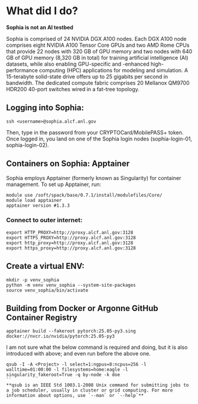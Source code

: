 # What did I do?
**Sophia is not an AI testbed**

Sophia is comprised of 24 NVIDIA DGX A100 nodes. Each DGX A100 node comprises eight NVIDIA A100 Tensor Core GPUs and two AMD Rome CPUs that provide 22 nodes with 320 GB of GPU memory and two nodes with 640 GB of GPU memory (8,320 GB in total) for training artificial intelligence (AI) datasets, while also enabling GPU-specific and -enhanced high-performance computing (HPC) applications for modeling and simulation.
A 15-terabyte solid-state drive offers up to 25 gigabits per second in bandwidth. The dedicated compute fabric comprises 20 Mellanox QM9700 HDR200 40-port switches wired in a fat-tree topology.


## Logging into Sophia:
```
ssh <username>@sophia.alcf.anl.gov
```
Then, type in the password from your CRYPTOCard/MobilePASS+ token. Once logged in, you land on one of the Sophia login nodes (sophia-login-01, sophia-login-02).

## Containers on Sophia: Apptainer

Sophia employs Apptainer (formerly known as Singularity) for container management. To set up Apptainer, run:
```
module use /soft/spack/base/0.7.1/install/modulefiles/Core/
module load apptainer
apptainer version #1.3.3
```
### Connect to outer internet:
```
export HTTP_PROXY=http://proxy.alcf.anl.gov:3128
export HTTPS_PROXY=http://proxy.alcf.anl.gov:3128
export http_proxy=http://proxy.alcf.anl.gov:3128
export https_proxy=http://proxy.alcf.anl.gov:3128
```

## Create a virtual ENV:
```
mkdir -p venv_sophia
python -m venv venv_sophia --system-site-packages
source venv_sophia/bin/activate
```

## Building from Docker or Argonne GitHub Container Registry
```
apptainer build --fakeroot pytorch:25.05-py3.sing docker://nvcr.io/nvidia/pytorch:25.05-py3
```
I am not sure what the below command is required and doing, but it is also introduced with above; and even run before the above one.
```
qsub -I -A <Project> -l select=1:ngpus=8:ncpus=256 -l walltime=01:00:00 -l filesystems=home:eagle -l singularity_fakeroot=True -q by-node -k doe
``
**qsub is an IEEE Std 1003.1-2008 Unix command for submitting jobs to a job scheduler, usually in cluster or grid computing. For more information about options, use `--man` or `--help`**


